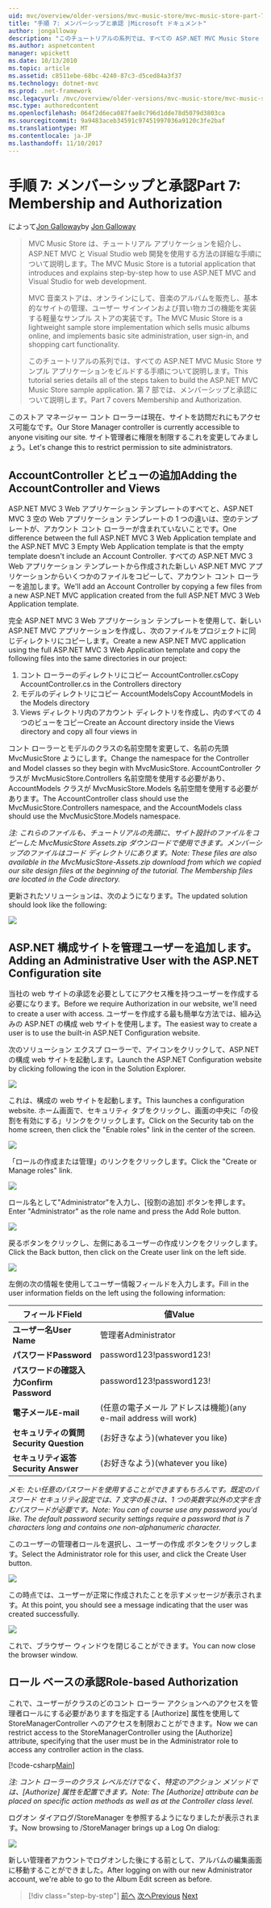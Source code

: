 ```yaml
---
uid: mvc/overview/older-versions/mvc-music-store/mvc-music-store-part-7
title: "手順 7: メンバーシップと承認 |Microsoft ドキュメント"
author: jongalloway
description: "このチュートリアルの系列では、すべての ASP.NET MVC Music Store サンプル アプリケーションをビルドする手順について説明します。 第 7 部では、メンバーシップと承認について説明します。"
ms.author: aspnetcontent
manager: wpickett
ms.date: 10/13/2010
ms.topic: article
ms.assetid: c8511ebe-68bc-4240-87c3-d5ced84a3f37
ms.technology: dotnet-mvc
ms.prod: .net-framework
msc.legacyurl: /mvc/overview/older-versions/mvc-music-store/mvc-music-store-part-7
msc.type: authoredcontent
ms.openlocfilehash: 064f2d6eca087fae8c796d1dde78d5079d3803ca
ms.sourcegitcommit: 9a9483aceb34591c97451997036a9120c3fe2baf
ms.translationtype: MT
ms.contentlocale: ja-JP
ms.lasthandoff: 11/10/2017
---
```

<a name="part-7-membership-and-authorization"></a><span data-ttu-id="58065-104">手順 7: メンバーシップと承認</span><span class="sxs-lookup"><span data-stu-id="58065-104">Part 7: Membership and Authorization</span></span>
====================
<span data-ttu-id="58065-105">によって[Jon Galloway](https://github.com/jongalloway)</span><span class="sxs-lookup"><span data-stu-id="58065-105">by [Jon Galloway](https://github.com/jongalloway)</span></span>

> <span data-ttu-id="58065-106">MVC Music Store は、チュートリアル アプリケーションを紹介し、ASP.NET MVC と Visual Studio web 開発を使用する方法の詳細な手順について説明します。</span><span class="sxs-lookup"><span data-stu-id="58065-106">The MVC Music Store is a tutorial application that introduces and explains step-by-step how to use ASP.NET MVC and Visual Studio for web development.</span></span>  
>   
> <span data-ttu-id="58065-107">MVC 音楽ストアは、オンラインにして、音楽のアルバムを販売し、基本的なサイトの管理、ユーザー サインインおよび買い物カゴの機能を実装する軽量なサンプル ストアの実装です。</span><span class="sxs-lookup"><span data-stu-id="58065-107">The MVC Music Store is a lightweight sample store implementation which sells music albums online, and implements basic site administration, user sign-in, and shopping cart functionality.</span></span>  
>   
> <span data-ttu-id="58065-108">このチュートリアルの系列では、すべての ASP.NET MVC Music Store サンプル アプリケーションをビルドする手順について説明します。</span><span class="sxs-lookup"><span data-stu-id="58065-108">This tutorial series details all of the steps taken to build the ASP.NET MVC Music Store sample application.</span></span> <span data-ttu-id="58065-109">第 7 部では、メンバーシップと承認について説明します。</span><span class="sxs-lookup"><span data-stu-id="58065-109">Part 7 covers Membership and Authorization.</span></span>


<span data-ttu-id="58065-110">このストア マネージャー コント ローラーは現在、サイトを訪問だれにもアクセス可能なです。</span><span class="sxs-lookup"><span data-stu-id="58065-110">Our Store Manager controller is currently accessible to anyone visiting our site.</span></span> <span data-ttu-id="58065-111">サイト管理者に権限を制限するこれを変更してみましょう。</span><span class="sxs-lookup"><span data-stu-id="58065-111">Let's change this to restrict permission to site administrators.</span></span>

## <a name="adding-the-accountcontroller-and-views"></a><span data-ttu-id="58065-112">AccountController とビューの追加</span><span class="sxs-lookup"><span data-stu-id="58065-112">Adding the AccountController and Views</span></span>

<span data-ttu-id="58065-113">ASP.NET MVC 3 Web アプリケーション テンプレートのすべてと、ASP.NET MVC 3 空の Web アプリケーション テンプレートの 1 つの違いは、空のテンプレートが、アカウント コント ローラーが含まれていないことです。</span><span class="sxs-lookup"><span data-stu-id="58065-113">One difference between the full ASP.NET MVC 3 Web Application template and the ASP.NET MVC 3 Empty Web Application template is that the empty template doesn't include an Account Controller.</span></span> <span data-ttu-id="58065-114">すべての ASP.NET MVC 3 Web アプリケーション テンプレートから作成された新しい ASP.NET MVC アプリケーションからいくつかのファイルをコピーして、アカウント コント ローラーを追加します。</span><span class="sxs-lookup"><span data-stu-id="58065-114">We'll add an Account Controller by copying a few files from a new ASP.NET MVC application created from the full ASP.NET MVC 3 Web Application template.</span></span>

<span data-ttu-id="58065-115">完全 ASP.NET MVC 3 Web アプリケーション テンプレートを使用して、新しい ASP.NET MVC アプリケーションを作成し、次のファイルをプロジェクトに同じディレクトリにコピーします。</span><span class="sxs-lookup"><span data-stu-id="58065-115">Create a new ASP.NET MVC application using the full ASP.NET MVC 3 Web Application template and copy the following files into the same directories in our project:</span></span>

1. <span data-ttu-id="58065-116">コント ローラーのディレクトリにコピー AccountController.cs</span><span class="sxs-lookup"><span data-stu-id="58065-116">Copy AccountController.cs in the Controllers directory</span></span>
2. <span data-ttu-id="58065-117">モデルのディレクトリにコピー AccountModels</span><span class="sxs-lookup"><span data-stu-id="58065-117">Copy AccountModels in the Models directory</span></span>
3. <span data-ttu-id="58065-118">Views ディレクトリ内のアカウント ディレクトリを作成し、内のすべての 4 つのビューをコピー</span><span class="sxs-lookup"><span data-stu-id="58065-118">Create an Account directory inside the Views directory and copy all four views in</span></span>

<span data-ttu-id="58065-119">コント ローラーとモデルのクラスの名前空間を変更して、名前の先頭 MvcMusicStore ようにします。</span><span class="sxs-lookup"><span data-stu-id="58065-119">Change the namespace for the Controller and Model classes so they begin with MvcMusicStore.</span></span> <span data-ttu-id="58065-120">AccountController クラスが MvcMusicStore.Controllers 名前空間を使用する必要があり、AccountModels クラスが MvcMusicStore.Models 名前空間を使用する必要があります。</span><span class="sxs-lookup"><span data-stu-id="58065-120">The AccountController class should use the MvcMusicStore.Controllers namespace, and the AccountModels class should use the MvcMusicStore.Models namespace.</span></span>

<span data-ttu-id="58065-121">*注: これらのファイルも、チュートリアルの先頭に、サイト設計のファイルをコピーした MvcMusicStore Assets.zip ダウンロードで使用できます。メンバーシップのファイルはコード ディレクトリにあります。*</span><span class="sxs-lookup"><span data-stu-id="58065-121">*Note: These files are also available in the MvcMusicStore-Assets.zip download from which we copied our site design files at the beginning of the tutorial. The Membership files are located in the Code directory.*</span></span>

<span data-ttu-id="58065-122">更新されたソリューションは、次のようになります。</span><span class="sxs-lookup"><span data-stu-id="58065-122">The updated solution should look like the following:</span></span>

![](mvc-music-store-part-7/_static/image1.png)

## <a name="adding-an-administrative-user-with-the-aspnet-configuration-site"></a><span data-ttu-id="58065-123">ASP.NET 構成サイトを管理ユーザーを追加します。</span><span class="sxs-lookup"><span data-stu-id="58065-123">Adding an Administrative User with the ASP.NET Configuration site</span></span>

<span data-ttu-id="58065-124">当社の web サイトの承認を必要としてにアクセス権を持つユーザーを作成する必要になります。</span><span class="sxs-lookup"><span data-stu-id="58065-124">Before we require Authorization in our website, we'll need to create a user with access.</span></span> <span data-ttu-id="58065-125">ユーザーを作成する最も簡単な方法では、組み込みの ASP.NET の構成 web サイトを使用します。</span><span class="sxs-lookup"><span data-stu-id="58065-125">The easiest way to create a user is to use the built-in ASP.NET Configuration website.</span></span>

<span data-ttu-id="58065-126">次のソリューション エクスプ ローラーで、アイコンをクリックして、ASP.NET の構成 web サイトを起動します。</span><span class="sxs-lookup"><span data-stu-id="58065-126">Launch the ASP.NET Configuration website by clicking following the icon in the Solution Explorer.</span></span>

![](mvc-music-store-part-7/_static/image2.png)

<span data-ttu-id="58065-127">これは、構成の web サイトを起動します。</span><span class="sxs-lookup"><span data-stu-id="58065-127">This launches a configuration website.</span></span> <span data-ttu-id="58065-128">ホーム画面で、セキュリティ タブをクリックし、画面の中央に「の役割を有効にする」リンクをクリックします。</span><span class="sxs-lookup"><span data-stu-id="58065-128">Click on the Security tab on the home screen, then click the "Enable roles" link in the center of the screen.</span></span>

![](mvc-music-store-part-7/_static/image3.png)

<span data-ttu-id="58065-129">「ロールの作成または管理」のリンクをクリックします。</span><span class="sxs-lookup"><span data-stu-id="58065-129">Click the "Create or Manage roles" link.</span></span>

![](mvc-music-store-part-7/_static/image4.png)

<span data-ttu-id="58065-130">ロール名として"Administrator"を入力し、[役割の追加] ボタンを押します。</span><span class="sxs-lookup"><span data-stu-id="58065-130">Enter "Administrator" as the role name and press the Add Role button.</span></span>

![](mvc-music-store-part-7/_static/image5.png)

<span data-ttu-id="58065-131">戻るボタンをクリックし、左側にあるユーザーの作成リンクをクリックします。</span><span class="sxs-lookup"><span data-stu-id="58065-131">Click the Back button, then click on the Create user link on the left side.</span></span>

![](mvc-music-store-part-7/_static/image6.png)

<span data-ttu-id="58065-132">左側の次の情報を使用してユーザー情報フィールドを入力します。</span><span class="sxs-lookup"><span data-stu-id="58065-132">Fill in the user information fields on the left using the following information:</span></span>

| <span data-ttu-id="58065-133">**フィールド**</span><span class="sxs-lookup"><span data-stu-id="58065-133">**Field**</span></span> | <span data-ttu-id="58065-134">**値**</span><span class="sxs-lookup"><span data-stu-id="58065-134">**Value**</span></span> |
| --- | --- |
| <span data-ttu-id="58065-135">**ユーザー名**</span><span class="sxs-lookup"><span data-stu-id="58065-135">**User Name**</span></span> | <span data-ttu-id="58065-136">管理者</span><span class="sxs-lookup"><span data-stu-id="58065-136">Administrator</span></span> |
| <span data-ttu-id="58065-137">**パスワード**</span><span class="sxs-lookup"><span data-stu-id="58065-137">**Password**</span></span> | <span data-ttu-id="58065-138">password123!</span><span class="sxs-lookup"><span data-stu-id="58065-138">password123!</span></span> |
| <span data-ttu-id="58065-139">**パスワードの確認入力**</span><span class="sxs-lookup"><span data-stu-id="58065-139">**Confirm Password**</span></span> | <span data-ttu-id="58065-140">password123!</span><span class="sxs-lookup"><span data-stu-id="58065-140">password123!</span></span> |
| <span data-ttu-id="58065-141">**電子メール**</span><span class="sxs-lookup"><span data-stu-id="58065-141">**E-mail**</span></span> | <span data-ttu-id="58065-142">(任意の電子メール アドレスは機能)</span><span class="sxs-lookup"><span data-stu-id="58065-142">(any e-mail address will work)</span></span> |
| <span data-ttu-id="58065-143">**セキュリティの質問**</span><span class="sxs-lookup"><span data-stu-id="58065-143">**Security Question**</span></span> | <span data-ttu-id="58065-144">(お好きなよう)</span><span class="sxs-lookup"><span data-stu-id="58065-144">(whatever you like)</span></span> |
| <span data-ttu-id="58065-145">**セキュリティ返答**</span><span class="sxs-lookup"><span data-stu-id="58065-145">**Security Answer**</span></span> | <span data-ttu-id="58065-146">(お好きなよう)</span><span class="sxs-lookup"><span data-stu-id="58065-146">(whatever you like)</span></span> |

<span data-ttu-id="58065-147">*メモ: たい任意のパスワードを使用することができますもちろんです。既定のパスワード セキュリティ設定では、7 文字の長さは、1 つの英数字以外の文字を含むパスワードが必要です。*</span><span class="sxs-lookup"><span data-stu-id="58065-147">*Note: You can of course use any password you'd like. The default password security settings require a password that is 7 characters long and contains one non-alphanumeric character.*</span></span>

<span data-ttu-id="58065-148">このユーザーの管理者ロールを選択し、ユーザーの作成 ボタンをクリックします。</span><span class="sxs-lookup"><span data-stu-id="58065-148">Select the Administrator role for this user, and click the Create User button.</span></span>

![](mvc-music-store-part-7/_static/image7.png)

<span data-ttu-id="58065-149">この時点では、ユーザーが正常に作成されたことを示すメッセージが表示されます。</span><span class="sxs-lookup"><span data-stu-id="58065-149">At this point, you should see a message indicating that the user was created successfully.</span></span>

![](mvc-music-store-part-7/_static/image8.png)

<span data-ttu-id="58065-150">これで、ブラウザー ウィンドウを閉じることができます。</span><span class="sxs-lookup"><span data-stu-id="58065-150">You can now close the browser window.</span></span>

## <a name="role-based-authorization"></a><span data-ttu-id="58065-151">ロール ベースの承認</span><span class="sxs-lookup"><span data-stu-id="58065-151">Role-based Authorization</span></span>

<span data-ttu-id="58065-152">これで、ユーザーがクラスのどのコント ローラー アクションへのアクセスを管理者ロールにする必要がありますを指定する [Authorize] 属性を使用して StoreManagerController へのアクセスを制限おことができます。</span><span class="sxs-lookup"><span data-stu-id="58065-152">Now we can restrict access to the StoreManagerController using the [Authorize] attribute, specifying that the user must be in the Administrator role to access any controller action in the class.</span></span>

[!code-csharp[Main](mvc-music-store-part-7/samples/sample1.cs)]

<span data-ttu-id="58065-153">*注: コント ローラーのクラス レベルだけでなく、特定のアクション メソッドでは、[Authorize] 属性を配置できます。*</span><span class="sxs-lookup"><span data-stu-id="58065-153">*Note: The [Authorize] attribute can be placed on specific action methods as well as at the Controller class level.*</span></span>

<span data-ttu-id="58065-154">ログオン ダイアログ/StoreManager を参照するようになりましたが表示されます。</span><span class="sxs-lookup"><span data-stu-id="58065-154">Now browsing to /StoreManager brings up a Log On dialog:</span></span>

![](mvc-music-store-part-7/_static/image9.png)

<span data-ttu-id="58065-155">新しい管理者アカウントでログオンした後にする前として、アルバムの編集画面に移動することができました。</span><span class="sxs-lookup"><span data-stu-id="58065-155">After logging on with our new Administrator account, we're able to go to the Album Edit screen as before.</span></span>

>[!div class="step-by-step"]
<span data-ttu-id="58065-156">[前へ](mvc-music-store-part-6.md)
[次へ](mvc-music-store-part-8.md)</span><span class="sxs-lookup"><span data-stu-id="58065-156">[Previous](mvc-music-store-part-6.md)
[Next](mvc-music-store-part-8.md)</span></span>
